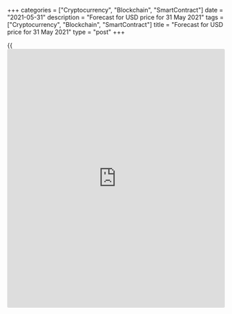 +++
categories = ["Cryptocurrency", "Blockchain", "SmartContract"]
date = "2021-05-31"
description = "Forecast for USD price for 31 May 2021"
tags = ["Cryptocurrency", "Blockchain", "SmartContract"]
title = "Forecast for USD price for 31 May 2021"
type = "post"
+++

{{<iframe id="large-banner" src="https://www.bounty.group/#slide=6.0" width="100%" height="600" scrolling="no" style="border: 0px solid rgb(216, 221, 230); border-radius: 3px;">}}

2021-05-31

2021-05-31

Dollar operated by puppeteer. Forecast as of 31.05.2021Dmitri Demidenko

Some amazing things take place in the market from time to time, and
Forex is facing them again at the end of May. The [EURUSD][1]'s sharp
fall and subsequent surge suggest the pair was manipulated. Let’s
discuss that and make a trading plan.

## Weekly fundamental forecast for dollar

When everyone is selling, there's a perfect opportunity to buy. April's
forecast of 2.9% for the personal consumption expenditures index looked
appalling, but the [EURUSD ][1]'s collapse to 1.213 made me think
someone knew the index would rise further. That's exactly what happened:
the PCE and base inflation grew 3.6% and 3.1%. However, the leading
currency pair soared instead of declining. Could it be manipulation?
Yes, it could. Still, there are so many people who wish to buy euros
that any collapse of quotes is instantly bought out.

Asset managers' net euro buying grew to its highest since 2006 for many
reasons: reversal risks indicate the [EURUSD][1]'s bullish prospects,
Bloomberg experts expect the European GDP will grow faster in 2022 that
its US counterpart, while Deutsche Bank and Citigroup predict the
euro/dollar will hit 1.25 in the nearest months. A short squeeze risk is
rapidly growing, so the bears like Rabobank forecast the [EURUSD][1]
will have fallen to 1.18 by the end of the year as Jerome Powell will
announce QE tapering at Jackson Hole.

### US and Eurozone growth forecasts for 2021-2022



 _Source: Bloomberg._

Financial markets estimate a chance of a federal funds rate hike by 25
basis points next year at 72%. Before raising the rate, the Fed must
scale QE back. There isn't much time left, so the FOMC officials'
statements about phasing out monetary help look like a preventive
measure. The Central Bank is preparing markets for QE taper not to
provoke a panic like in 2013.

At the same time, Deutsche Bank doesn't think the US QE tapering is a
hawkish signal. Neither do I. When quantitative easing ends, the Fed
will continue buying bonds and preventing their yields from growing.
Ten-year bond yields will have risen to 1.9% by the end of 2021 and to
2.17% by the end of 2022, Bloomberg estimates. Quite a moderate rally
and bad [news](https://www.letsplayfx.com/blog/forex-news-website/) for the US dollar.

The question is, how will bond yields behave in the near time? How will
they react to US labor stats? Economists asked by Bloomberg believe non-
farm payrolls will grow by 650 thousand in May. Also, June's and July's
statistics will show whether April's disappointing data was a temporary
notion. If so, the Fed will come closer to ending QE.

### Weekly trading plan for [EURUSD][1]

The [EURUSD][1] roller coaster amid expectations of PCE boost with
subsequent fact-based buying proved the strategies set out in my
previous articles were successful. They can be applied to [short-term
selling][2] targeted at 1.213-1.215 and [medium-term buying][3] on
pullbacks from support at 1.215. What’s next? The pair's return to above
1.222 may give rise to a new bullish attack, but it may well be that the
pair will consolidate ahead of the publication of US labor stats.



## Price chart of EURUSD in real time mode

The content of this article reflects the author’s opinion and does not
necessarily reflect the official position of LiteForex. The material
published on this page is provided for informational purposes only and
should not be considered as the provision of investment advice for the
purposes of Directive 2004/39/EC.

Rate this article:

{{value}}

( {{count}} {{title}} )

   1. my.liteforex.com/trading/chart?symbol=EURUSD&returnUrl=true
   2. lite.forex/blog/analysts-opinions/what-to-do-with-dollar-forecast-as-of-28052021/
   3. lite.forex/blog/analysts-opinions/dollar-pricks-up-its-ears-forecast-as-of-27052021/